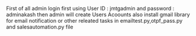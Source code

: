 First of all admin login first using User ID : jmtgadmin  and password : adminakash
then admin will create Users Acoounts
also install gmail library for email notification or other releated tasks in emailtest.py,otpf_pass.py and salesautomation.py file
